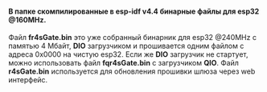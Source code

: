 #### В папке скомпилированные  в esp-idf v4.4 бинарные файлы для esp32 @160MHz.</br> 
Файл **fr4sGate.bin** это уже собранный бинарник для esp32 @240MHz с памятью 4 Мбайт, **DIO** загрузчиком и прошивается одним файлом с адреса 0x0000 на чистую esp32. Если же **DIO** загрузчик не стартует, можно использовать файл **fqr4sGate.bin** с загрузчиком **QIO**.   Файл **r4sGate.bin** используется для обновления прошивки шлюза через web интерфейс.

